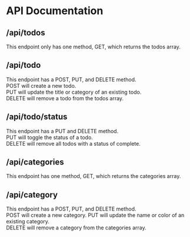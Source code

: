 # API Documentation

## /api/todos

This endpoint only has one method, GET, which returns the todos array.

## /api/todo

This endpoint has a POST, PUT, and DELETE method.  
POST will create a new todo.  
PUT will update the title or category of an existing todo.  
DELETE will remove a todo from the todos array.

## /api/todo/status

This endpoint has a PUT and DELETE method.  
PUT will toggle the status of a todo.  
DELETE will remove all todos with a status of complete.

## /api/categories

This endpoint has one method, GET, which returns the categories array.

## /api/category

This endpoint has a POST, PUT, and DELETE method.  
POST will create a new category.
PUT will update the name or color of an existing category.  
DELETE will remove a category from the categories array.
